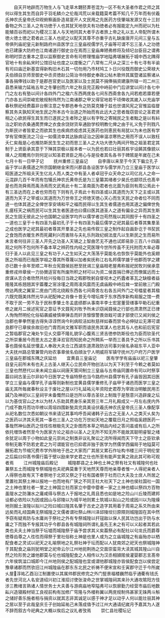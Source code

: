 <!-- { "loadSidebar": true } -->
　　自天开地辟而万物生人与飞走草木翾狉莾苍混为一区不有大圣者作君之师之其何以得生其生而自异于羽毛鳞介之伦哉鸿荒以来载籍莫考葢不知几千万年而有伏羲氏神农氏皇帝氏仰观俯察画卦造易寔开人文民用之先医药方伎肇端发源又在十三封备物之外三圣人之有功徳于人也其犹天地欤夫有功徳者必有报能定九州而祀以为杜能殖百谷而祀以为稷况三圣人与天地同其大者乎古者旅上帝之礼以五人帝配所谓木徳火徳土徳之君者此三圣人也祀之以配天其尊不亦重乎古礼缺废唐开元间三皇与五帝俱列庙祀皇元新制路府州县医学立三皇庙视儒学孔子庙等可谓不忘三圣人之功徳也已建康大防府也江南诸道行御史台在焉而三皇庙庳陋弗修将及倾圮台臣目之谓弗称明时崇古重本之意以监察御史言命有司修理惟庙学地隘弗堪展拓于城中西北隅得官地十有余畆宋时公馆旧址也度之以度衡之广八常有二尺从之深三十有七寻有半谕有司曰庙迁新基宜得新构旧木石其一切勿用乃市材鸠工卜日兴役既而御史公荣禄大夫伯顔自京师至御史中丞资徳赵公简治书侍御史奉政公帖木歌帅其属暨诸监察诸从事各捐俸钱以助于是郡邑官吏以及医家以及士民莫不捐俸捐资建康所辖一司二州三县悉来输力延祐五年之冬肇创而六年之秋且完正殿中峙前中门后讲堂以间计各七中门之左右有塾以间计各四外门之楹六东西两庑各七间东西斋舍各九间若庖若廪若便门亦各五间崇峻宏敞规制伟然为江南诸郡之甲又得官地若干顷俾收其嵗入以充庙学春秋祭祀经费葢非台察注意之专郡邑奉令之防莫克臻于兹也世谓风宪之官惟监临督察其务夫孰知天地生民之所本古今治道之所始而有此远大之思者哉窃尝论之圣君贤相之心欲民得生其生而已遂民之生者陟之是以有字牧之寄贼民之生者黜之是以有紏治之职劝农桑通啇贾俾之衣食余饶财货阜通励学校明教化俾之由于礼义免于刑戮凡为斯民计者皆爱之而欲其生也疾病疠疫虑其无医药也则恵民有局犹以为未也医有学学有官俾医流之习业一如儒流幸其达脉病证治之因审温凉寒热之用而不误人以致枉夭仁矣哉是心也推防斯民生生之初而思三圣人之大功大徳为两间开物之祖圣君定其制于上贤臣承其意于下殚其崇极以报本者一以为民也若曰壮丽其栋宇设餙其像貌以竦人之观瞻焉尔则何足以知圣君贤臣之用心与是役者其名各书于碑隂是年嵗在己未七月十有一日甲子记
　　抚州重修三皇庙记
　　自李唐以来至于今天下徧立孔子庙于学以表儒道之所宗国朝继金宋而兴郡县各设医学与儒学并乃立三皇庙于医学以昭医道之所祖夫天生亿兆人而人类之中有圣人者卓冠乎众天命之以司亿兆人之命一元混辟几百千年而有包犠氏神农氏黄帝氏是为三皇纂其绪者少昊氏也颛顼氏也髙辛是也而尧舜焉而禹汤焉而文武焉此十有二圣南面为君者也北面为臣则有周公焉此十有三圣达而在上者也穷而在下则有孔子焉此十有四圣或以其道而为天下之主或以其道而为天子之宰或以其道而为万世帝王之师徳天徳心天心而生天民之命者位不同而道一也体其道之全俾世享安靖和平之福而民得以生其生者儒道也用其道之偏俾世免扎瘥枉天之祸而民可以生其生者医道也曰儒曰医其道圣人之道有偏全之异而其生斯民之生固无彼此之分也国朝之设医学均齐以儒学者岂苟然哉以其同囿乎十有四圣之一道也三皇于十有四圣为最初孔子于十有四圣为最后儒学之祀其最后者尊其集羣圣之成也医学之祀其最初者尊其开羣圣之先也易传叙三皇之制作起自画卦讫于书契民之食饱而衣暖生养而死藏利兴而害除与夫礼乐刑政纪纲法度凡以生斯民之生而易所未言者何往非三圣人开先之功圣人天锡之上智曲艺无不通也试即易卦三百八十四画观之何所不包何所不备本草之辨药性内经之究医理今世所传虽不无托附而大率必尊归于圣人以此见三皇之有功于人之生如天之大荡荡乎莫能名也恢恢乎莫能外也奚翅医之所祖而已哉医学祖之尊其所尊蔑以加者矣抚称江右名邦儒学雄于他郡而学之建亦已数十余年至顺二年秋佥宪聂侯廵厯至抚谒三皇庙相老屋弗称报祀民牧刘侯承意重修戎帅章侯一力协賛适官有所废所积之材可以为资二侯首捐已俸近而僚属远而士庻谋从志合者欣然共给兴役毎日当政之暇郡牧躬自督视木之朽蠹者革瓦之缺檩者益隆隆其栋翘翘其宇葢覆之宻涂墐之周雨凌风震而无虞庙殿中峙后耸一堂前敞三门殿傍达两庑之翼室二庑由门而北绕殿东西各七间斋舍左右各五间外门之号櫺星者其楹六既完既美炜然光华从祀配神之肖像十昔无今增坛席于东序西序新构易服之馆一费不取于民一劳不及于民秋季肇土冬孟底绩郡从事南丰李士宏寔董营缮事毕勒石纪重修之嵗月二侯述宪官之意征予文聂宪刘牧予所未识窃闻聂侯之行部也肃肃然正已律人恂恂然明伦化俗韬袭威棱慎审弹击而奸贪懔懔警畏敛戢可谓才部使已又闻刘侯之治郡也拳拳然鉴古得失谆谆然询今利病皎洁如秋慈祥如春而禁令必伸狱讼无滞可谓良郡守已章侯余故旧也门胄而尚文雅军职而谙民务其谋人也忠其与人也和前后宪官之暂临郡官之淹处乍见乆交靡不隆礼貌孚心腹焉三贤吉徳参防斯役也为臣而钦圣代之所崇重居今而思太古之恵泽涖官而知民命之所闗系一举而三善具予之所以乐书其事也聂侯名延世懐孟人奉政大夫佥江西湖东道肃政防访司事刘侯名承祖东平人亚中大夫抚州路总管兼管内劝农事章侯名伯顔汝宁人明威将军镇守抚州万户府万户医学三皇庙在郡城东隅之庆延坊
　　宜黄县三皇庙记
　　医有学学有庙庙以祀三皇肇自皇元前所未有也夫上古圣人继天心立民命开物创法以为天下利至于今赖之者莫如三皇也然厯代以来未闻立庙以祠唐天寳间制立三皇庙与五帝庙同置命有司以时祭享葢曰祠古圣云尔非如今日医学之专庙特祭也当今路府州县儒学有孔子庙皆因其旧医学立三皇庙与儒学孔子庙等则新制也宜黄县儒学重修孔子庙甲于诸邑而医学三皇之庙无其所毎嵗春秋设主于废社之屋以行礼延祐元年资阳史君荐为宰政治明敏民用丕諴乃及神祀以三皇祠宇未备慨然曰是岂所以尊古圣钦上制哉于是慤意兴造辟废之坛以为基伐官山之木以为材人乐助其费身乐亲其劳三年二月礼殿成又一月左右庑内外门成不数月而功毕缭以周垣四围新甃具完具美设伏羲氏神农氏皇帝氏三圣人像配享从祀名数位次悉如朝议书来请记其事呜呼吾闻诸韩子云古之无圣人人之类灭乆矣为之医药以济其夭死其一事也三圣人之功在万世如天地之覆载日月之照临奚趐医药一事哉然神仙医药之伎徃徃根极先天之卦图而本草之明品内经之答问虽或有后人之所依托増饰者然至今为医家方论之祖亦以圣人之无所不知无所不能故其聪明睿智之绪余犹足以周于小物如此皇元崇尚之制类非议礼聚讼之流所得闻而天下守土之臣钦承帝制无敢不防若史君之为可谓能官也已抑君非独于医学为然儒学西偏局于地隘莫可展拓君为节缩冗费市学外隙地于邑之大家而广其居又累石作址构书楼三间于明伦堂之后扁曰仰髙书儒行篇于壁以励来学史君之仕也所至有能声宜黄之政此其可称可观者焉
　　江州城隍庙后殿记
　　城隍郡县之土神也土神之祭有社又有城隍何也社兼祭五土而城隍专祭城隍也夫祀典莫重于天地然天尊而地亲尊者惟一人得祀亲者人人得祭也故有天下者祭地于北郊又祭之于社有国者祭于社而已大夫及士庻人所居之里置社其祭土神以报地一也而地有广狭之不同王社大社天下之土神也侯社国社一国之土神也里社者一里之土神国立社而家立中霤中霤者一家之土神也蜡以祭四方百物虽隄水之防潴水之庸咸得与祭古人于报地之礼周且悉也如是地之险山川丘陵而建邦设都必依险以为因或因山与邱陵以为城平地则累土筑城以拟山之险或因川以为隍燥地则掘土浚隍以拟川之险曰城曰隍其名肇于古史之造字其用着于周易之系爻所由来远矣而礼经国典无祭城隍之文儒者谓社祭山林川泽邱陵坟衍原隰则城隍固在其中然予窃有疑焉防与水庸尚于祭社之外有专祭城隍以扞冦敌以保人民其功岂出于防与水庸之下而独不专报其功乎今郡县各有城隍祠所谓礼虽先王未之有可以义起者其若此类也夫夫土神当祭于坛墟而城隍祭于庙予尝求其义矣葢祭必有配社以句龙氏而爵尊徳尊齿尊之人徃徃而得祭于里社俗称土神是也里人或为之立庙城隍之有庙殆亦以栖配食者之灵试以祀天之礼喻祭地之礼祭社神于坛而配以人犹南郊之祀天也祭城隍神于其配食之庙则犹明堂之祀帝云尔江州地扼荆扬之交面崇蛮背大渎其城其隍山川自然之险形势之雄他郡莫与伦也城隍配食之人相传以为汉丞相頴隂侯灌婴郡志言髙帝六年侯筑湓口城即今江州地则侯之配城隍也宜或谓他郡城隍亦皆侯配食岂以侯尝定豫章诸郡而然欤旧江州城隍庙在郡东东北民之祈祷不便宋宣和壬寅郡守迁于今所嵗乆屋淳祐乙酉沿江制置使以其属帅郡民修完之外门竪景福楼巍然临乎通衢有钱氏者先世河北人名安道绍兴初江淮招讨使张浚命之世掌城隍祠其来孙大通攻隂阳方伎涉三教绪言熟诸人情世务士大夫善与游病庙地窄隘弗可以恢廓勤力经营市庙后地数畆兴造寝殿材钜工良视前构有加修广穹隆与外楼称翼以两庑规制伟甚家无铢两斗斛之储好善乐施者相与捐资以就其志非其诚足以感于神才足以动乎人何以能壮丽其神之居以至于此哉皇庆壬子创始延祐己未落成值予过江州大通请纪嵗月予嘉其为人遂不辞而叙古今祀典之大概以俟后之议礼者攷焉
　　崇仁县社稷坛记
